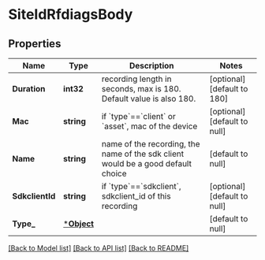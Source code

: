 # SiteIdRfdiagsBody

## Properties
Name | Type | Description | Notes
------------ | ------------- | ------------- | -------------
**Duration** | **int32** | recording length in seconds, max is 180. Default value is also 180. | [optional] [default to 180]
**Mac** | **string** | if &#x60;type&#x60;&#x3D;&#x3D;&#x60;client&#x60; or &#x60;asset&#x60;, mac of the device | [optional] [default to null]
**Name** | **string** | name of the recording, the name of the sdk client would be a good default choice | [default to null]
**SdkclientId** | **string** | if &#x60;type&#x60;&#x3D;&#x3D;&#x60;sdkclient&#x60;, sdkclient_id of this recording | [optional] [default to null]
**Type_** | [***Object**](.md) |  | [default to null]

[[Back to Model list]](../README.md#documentation-for-models) [[Back to API list]](../README.md#documentation-for-api-endpoints) [[Back to README]](../README.md)

